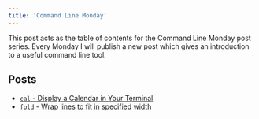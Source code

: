 ```yaml
---
title: 'Command Line Monday'
---
```


This post acts as the table of contents for the Command Line Monday post series.
Every Monday I will publish a new post which gives an introduction
to a useful command line tool.


## Posts

- [<code>cal</code> - Display a Calendar in Your Terminal](
    /cal-display-calendar-in-terminal)
- [<code>fold</code> - Wrap lines to fit in specified width](
    /fold-wrap-lines-to-fit-in-specified-width.md)
